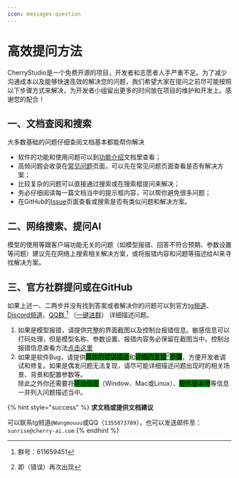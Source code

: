 ```yaml
---
icon: messages-question
---
```


# 高效提问方法

CherryStudio是一个免费开源的项目，开发者和志愿者人手严重不足。为了减少沟通成本以及能够快速高效的解决您的问题，我们希望大家在提问之前尽可能按照以下步骤方式来解决，为开发者小组留出更多的时间放在项目的维护和开发上。感谢您的配合！



## 一、文档查阅和搜索

大多数基础的问题仔细查阅文档基本都能帮你解决

* 软件的功能和使用问题可以到[功能介绍](../cherrystudio/preview/)文档里查看；
* 高频问题会收录在[常见问题](questions.md)页面，可以先在常见问题页面查看是否有解决方案；
* 比较复杂的问题可以直接通过搜索或在搜索框提问来解决；
* 务必仔细阅读每一篇文档当中的提示框内容，可以帮你避免很多问题；
* 在GitHub的[Issue](https://github.com/CherryHQ/cherry-studio/issues)页面查看或搜索是否有类似问题和解决方案。

## 二、网络搜索、提问AI

模型的使用等跟客户端功能无关的问题（如模型报错、回答不符合预期、参数设置等问题）建议先在网络上搜索相关解决方案，或将报错内容和问题等描述给AI来寻找解决方案。



## 三、官方社群提问或在GitHub&#x20;

如果上述一、二两步并没有找到答案或者解决你的问题可以到官方[tg频道](https://t.me/CherryStudioAI)、[Discord频道](https://discord.com/invite/wez8HtpxqQ)、[QQ群 ](#user-content-fn-1)[^1] （[一键进群](https://qm.qq.com/cgi-bin/qm/qr?authKey=xe5nfGVZLMYnlJq%2F%2B4kN03YWcDBB2lnD7tc9rWus2mxS0JHUbOzk79cO7MYuqyGR\&k=UKVgl3YPHmwPaU8qeO1VG03NcUkACKsc\&noverify=0)）  详细描述问题。

1. 如果是模型报错，请提供完整的界面截图以及控制台报错信息。敏感信息可以打码处理，但是模型名称、参数设置、报错内容务必保留在截图当中。控制台报错信息查看方法[点击这里](questions.md#kong-zhi-tai-bao-cuo-cha-kan-fang-fa)
2. 如果是软件Bug，请提供<mark style="background-color:green;">具体的错误描述</mark>和<mark style="background-color:green;">详细的</mark>[<mark style="background-color:green;">复现</mark>](#user-content-fn-2)[^2]<mark style="background-color:green;">步骤</mark>，方便开发者调试和修复。如果是偶发问题无法复现，请尽可能详细描述问题出现时的相关场景、背景和配置参数等。\
   除此之外你还需要将<mark style="background-color:green;">平台信息</mark>（Window、Mac或Linux）、<mark style="background-color:green;">软件版本号</mark>等信息一并列入问题描述当中。



{% hint style="success" %}
**求文档或提供文档建议**

可以联系tg频道`@Wangmouuu`或QQ（`1355873789`），也可以发送邮件至：`sunrise@cherry-ai.com`
{% endhint %}

[^1]: 群号：611659451

[^2]: 即（错误）再次出现
